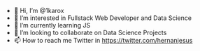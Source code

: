 - 👋 Hi, I’m @1karox
- 👀 I’m interested in Fullstack Web Developer and Data Science
- 🌱 I’m currently learning JS
- 💞️ I’m looking to collaborate on Data Science Projects
- 📫 How to reach me Twitter in https://twitter.com/hernanjesus

<!---
1karox/1karox is a ✨ special ✨ repository because its `README.md` (this file) appears on your GitHub profile.
You can click the Preview link to take a look at your changes.
--->
